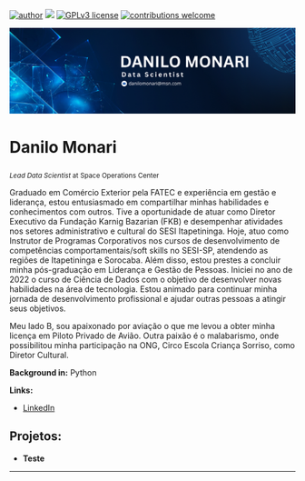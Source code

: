 [![author](https://img.shields.io/badge/author-carlosfab-red.svg)](https://www.linkedin.com/in/carlosfab) [![](https://img.shields.io/badge/python-3.7+-blue.svg)](https://www.python.org/downloads/release/python-365/) [![GPLv3 license](https://img.shields.io/badge/License-GPLv3-blue.svg)](http://perso.crans.org/besson/LICENSE.html) [![contributions welcome](https://img.shields.io/badge/contributions-welcome-brightgreen.svg?style=flat)](https://github.com/carlosfab/data_science/issues)

<p align="center">
  <img src="Blue Modern Geometric LinkedIn Banner.png" >
</p>

# Danilo Monari
<sub>*Lead Data Scientist* at Space Operations Center</sub>

Graduado em Comércio Exterior pela FATEC e experiência em gestão e liderança, estou entusiasmado em compartilhar minhas habilidades e conhecimentos com outros. 
Tive a oportunidade de atuar como Diretor Executivo da Fundação Karnig Bazarian (FKB) e desempenhar atividades nos setores administrativo e cultural do SESI Itapetininga. 
Hoje, atuo como Instrutor de Programas Corporativos nos cursos de desenvolvimento de competências comportamentais/soft skills no SESI-SP, atendendo as regiões de Itapetininga e Sorocaba. 
Além disso, estou prestes a concluir minha pós-graduação em Liderança e Gestão de Pessoas. Iniciei no ano de 2022 o curso de Ciência de Dados com o objetivo de desenvolver novas habilidades na área de tecnologia. Estou animado para continuar minha jornada de desenvolvimento profissional e ajudar outras pessoas a atingir seus objetivos.

Meu lado B, sou apaixonado por aviação o que me levou a obter minha licença em Piloto Privado de Avião. Outra paixão é o malabarismo, onde possibilitou minha participação na ONG, Circo Escola Criança Sorriso, como Diretor Cultural.

**Background in:** Python

**Links:**
* [LinkedIn](https://www.linkedin.com/in/danilo-monari-454a1bb2/)


## Projetos:

* **Teste**


---
